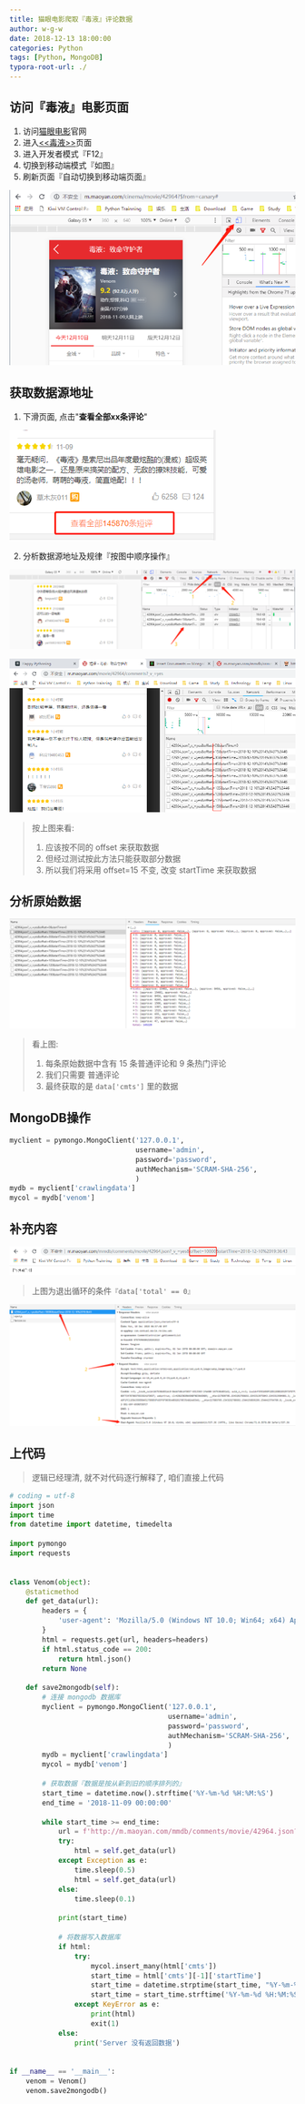 ```yaml
---
title: 猫眼电影爬取『毒液』评论数据
author: w-g-w
date: 2018-12-13 18:00:00
categories: Python
tags: [Python, MongoDB]
typora-root-url: ./
---
```

## 访问『毒液』电影页面
1. 访问[猫眼电影](http://www.maoyan.com/)官网 
2. 进入[<<毒液>>](https://maoyan.com/films/42964)页面 
3. 进入开发者模式『F12』
4. 切换到移动端模式『如图』
5. 刷新页面『自动切换到移动端页面』

![](/images/开发者模式.png)



##  获取数据源地址

1. 下滑页面, 点击"**查看全部xx条评论**"

![](/images/查看全部评论.png)



2. 分析数据源地址及规律『按图中顺序操作』

![](/images/查看获取的源地址.png)



![](/images/查找请求数据的url.png)



>按上图来看:
>1. 应该按不同的 offset 来获取数据
>2. 但经过测试按此方法只能获取部分数据
>3. 所以我们将采用 offset=15 不变, 改变 startTime 来获取数据



## 分析原始数据

![](/images/数据结构.png)

> 看上图:
> 1. 每条原始数据中含有 15 条普通评论和 9 条热门评论
> 2. 我们只需要 普通评论
> 3. 最终获取的是 `data['cmts']` 里的数据



##  MongoDB操作

```python
myclient = pymongo.MongoClient('127.0.0.1',
​                               username='admin',
​                               password='password',
​                               authMechanism='SCRAM-SHA-256',
​                               )
mydb = myclient['crawlingdata']
mycol = mydb['venom']
```





## 补充内容

![](/images/退出循环的条件.png)

> 上图为退出循环的条件`『data['total' == 0』`



![](/images/查找浏览器使用的User-Agent.png)

## 上代码

> 逻辑已经理清, 就不对代码逐行解释了,  咱们直接上代码

```python
# coding = utf-8
import json
import time
from datetime import datetime, timedelta

import pymongo
import requests


class Venom(object):
    @staticmethod
    def get_data(url):
        headers = {
            'user-agent': 'Mozilla/5.0 (Windows NT 10.0; Win64; x64) AppleWebKit/537.36 (KHTML, like Gecko) Chrome/71.0.3578.80 Safari/537.36',
        }
        html = requests.get(url, headers=headers)
        if html.status_code == 200:
            return html.json()
        return None

    def save2mongodb(self):
        # 连接 mongodb 数据库
        myclient = pymongo.MongoClient('127.0.0.1',
                                       username='admin',
                                       password='password',
                                       authMechanism='SCRAM-SHA-256',
                                       )
        mydb = myclient['crawlingdata']
        mycol = mydb['venom']

        # 获取数据『数据是按从新到旧的顺序排列的』
        start_time = datetime.now().strftime('%Y-%m-%d %H:%M:%S')
        end_time = '2018-11-09 00:00:00'

        while start_time >= end_time:
            url = f'http://m.maoyan.com/mmdb/comments/movie/42964.json?_v_=yes&offset=15&startTime={start_time}'
            try:
                html = self.get_data(url)
            except Exception as e:
                time.sleep(0.5)
                html = self.get_data(url)
            else:
                time.sleep(0.1)

            print(start_time)

            # 将数据写入数据库
            if html:
                try:
                    mycol.insert_many(html['cmts'])
                    start_time = html['cmts'][-1]['startTime']
                    start_time = datetime.strptime(start_time, "%Y-%m-%d %H:%M:%S") + timedelta(seconds=-1)
                    start_time = start_time.strftime('%Y-%m-%d %H:%M:%S')
                except KeyError as e:
                    print(html)
                    exit(1)
            else:
                print('Server 没有返回数据')


if __name__ == '__main__':
    venom = Venom()
    venom.save2mongodb()

```

